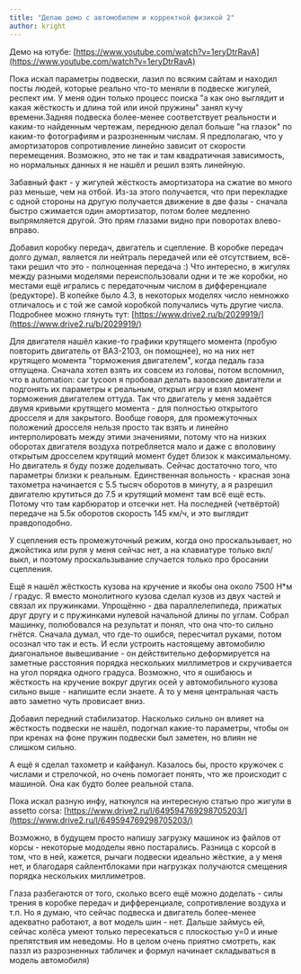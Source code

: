```yaml
---
title: "Делаю демо с автомобилем и корректной физикой 2"
author: kright
---
```

Демо на ютубе: [https://www.youtube.com/watch?v=1eryDtrRavA](https://www.youtube.com/watch?v=1eryDtrRavA)

Пока искал параметры подвески, лазил по всяким сайтам и находил посты людей, которые реально что-то меняли в подвеске жигулей, респект им. У меня один только процесс поиска "а как оно выглядит и какая жёсткость и длина той или иной пружины" занял кучу времени.Задняя подвеска более-менее соответствует реальности и каким-то найденным чертежам, переднюю делал больше "на глазок" по каким-то фотографиям и разрозненным числам. Я предполагаю, что у амортизаторов сопротивление линейно зависит от скорости перемещения. Возможно, это не так и там квадратичная зависимость, но нормальных данных я не нашёл и решил взять линейную.

Забавный факт - у жигулей жёсткость амортизатора на сжатие во много раз меньше, чем на отбой. Из-за этого получается, что при перекладке с одной стороны на другую получается движение в две фазы - сначала быстро сжимается один амортизатор, потом более медленно выпрямляется другой. Это прям глазами видно при поворотах влево-вправо.

Добавил коробку передач, двигатель и сцепление. В коробке передач долго думал, является ли нейтраль передачей или её отсутствием, всё-таки решил что это - полноценная передача :)
Что интересно, в жигулях между разными моделями переиспользовали одни и те же коробки, но местами ещё игрались с передаточным числом в дифференциале (редукторе). В копейке было 4.3, в некоторых моделях число немножко отличалось и с той же самой коробкой получались чуть другие числа.
Подробнее можно глянуть тут: [https://www.drive2.ru/b/2029919/](https://www.drive2.ru/b/2029919/)

Для двигателя нашёл какие-то графики крутящего момента (пробую повторить двигатель от ВАЗ-2103, он помощнее), но на них нет крутящего момента "торможения двигателем", когда педаль газа отпущена. Сначала хотел взять их совсем из головы, потом вспомнил, что в automation: car tycoon я пробовал делать вазовские двигатели и подгонять их параметры к реальным, открыл игру и взял момент торможения двигателем оттуда. Так что двигатель у меня задаётся двумя кривыми крутящего момента - для полностью открытого дросселя и для закрытого. Вообще говоря, для промежуточных положений дросселя нельзя просто так взять и линейно интерполировать между этими значениями, потому что на низких оборотах двигателя воздуха потребляется мало и даже с вполовину открытым дросселем крутящий момент будет близок к максимальному. Но двигатель я буду позже доделывать. Сейчас достаточно того, что параметры близки к реальным. Единственная вольность - красная зона тахометра начинается с 5.5 тысяч оборотов в минуту, а я разрешил двигателю крутиться до 7.5 и крутящий момент там всё ещё есть. Потому что там карбюратор и отсечки нет. На последней (четвёртой) передаче на 5.5к оборотов скорость 145 км/ч, и это выглядит правдоподобно.

У сцепления есть промежуточный режим, когда оно проскальзывает, но джойстика или руля у меня сейчас нет, а на клавиатуре только вкл/выкл, и поэтому проскальзывание случается только про бросании сцепления.

Ещё я нашёл жёсткость кузова на кручение и якобы она около 7500 Н*м / градус. Я вместо монолитного кузова сделал кузов из двух частей и связал их пружинками. Упрощённо - два параллелепипеда, прижатых друг другу и с пружинками нулевой начальной длины по углам. Собрал машинку, полюбовался на результат и понял, что она что-то сильно гнётся. Сначала думал, что где-то ошибся, пересчитал руками, потом осознал что так и есть. И если устроить настоящему автомобилю диагональное вывешивание - он действительно деформируется на заметные расстояния порядка нескольких миллиметров и скручивается на угол порядка одного градуса. Возможно, что я ошибаюсь и жёсткость на кручение вокруг других осей у автомобильного кузова сильно выше - напишите если знаете. А то у меня центральная часть авто заметно чуть провисает вниз.

Добавил передний стабилизатор. Насколько сильно он влияет на жёсткость подвески не нашёл, подогнал какие-то параметры, чтобы он при кренах на фоне пружин подвески был заметен, но влиян не слишком сильно.

А ещё я сделал тахометр и кайфанул. Казалось бы, просто кружочек с числами и стрелочкой, но очень помогает понять, что же происходит с машиной. Она как будто более реальной стала.

Пока искал разную инфу, наткнулся на интересную статью про жигули в assetto corsa: [https://www.drive2.ru/l/649594769298705203/](https://www.drive2.ru/l/649594769298705203/)

Возможно, в будущем просто напишу загрузку машинок из файлов от корсы - некоторые мододелы явно постарались. Разница с корсой в том, что в ней, кажется, рычаги подвески идеально жёсткие, а у меня нет, и благодаря сайлентблоками при нагрузках получаются смещения порядка нескольких миллиметров.

Глаза разбегаются от того, сколько всего ещё можно доделать - силы трения в коробке передач и дифференциале, сопротивление воздуха и т.п. Но я думаю, что сейчас подвеска и двигатель более-менее адекватно работают, а вот модель шин - нет. Дальше займусь ей, сейчас колёса умеют только пересекаться с плоскостью y=0 и иные препятствия им неведомы. Но в целом очень приятно смотреть, как паззл из разрозненных табличек и формул начинает складываться в модель автомобиля)